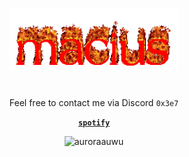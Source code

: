 <p align="center">
  <img width="270" height="101" src="https://raw.githubusercontent.com/0e8/0e8/main/macius.gif">
</p>
<h1></h1>  
<p align="center">Feel free to contact me via Discord <code>0x3e7</code></p>
<p align="center">
  <code><strong><a href="https://open.spotify.com/user/vbsin99bxy8y8dfieb10nj4jb">spotify</a></strong></code>
</p>
<p align="center"> <img src="https://komarev.com/ghpvc/?username=0e8&label=Profile%20views&color=0e75b6&style=flat" alt="auroraauwu" /> </p>
